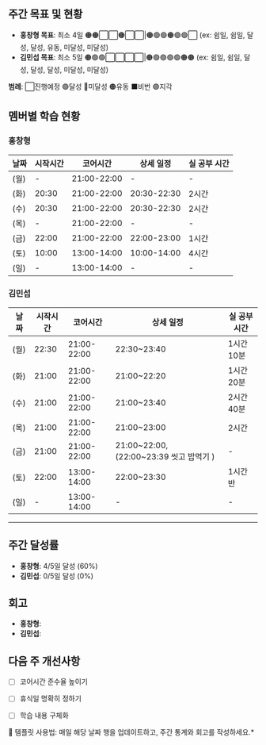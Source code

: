 ## 주간 목표 및 현황
- **홍창형 목표**: 최소 4일 🟠🟠⬜⬜🟠⬜⬜|🟠🟢🟢🟠🟣🟢⬜ (ex: 쉼일, 쉼일, 달성, 달성, 유동, 미달성, 미달성)
- **김민섭 목표**: 최소 5일 🟠🟢🟢⬜⬜⬜⬜|🟠🟢🟢🟢🟢🟠🟠 (ex: 쉼일, 쉼일, 달성, 달성, 달성, 미달성, 미달성)

**범례**: ⬜진행예정 🟢달성 🔴미달성 🟠유동 ⬛️비번 🟣지각 

## 멤버별 학습 현황


### 홍창형
| 날짜 | 시작시간 | 코어시간 | 상세 일정 |실 공부 시간
|------|----------|----------|-----------|-----------|
|  (월) | - | 21:00-22:00 | - | - |
|  (화) | 20:30 | 21:00-22:00 | 20:30-22:30 | 2시간 |
|  (수) | 20:30 | 21:00-22:00 | 20:30-22:30 | 2시간 |
|  (목) | - | 21:00-22:00 | - | - |
|  (금) | 22:00 | 21:00-22:00 | 22:00-23:00 | 1시간 |
|  (토) | 10:00 | 13:00-14:00 | 10:00-14:00 | 4시간 |
|  (일) | - | 13:00-14:00 | - | - |

### 김민섭
| 날짜 | 시작시간 | 코어시간 | 상세 일정 |실 공부 시간
|------|----------|----------|-----------|-----------|
|  (월) | 22:30 | 21:00-22:00 | 22:30~23:40 | 1시간 10분 |
|  (화) | 21:00 | 21:00-22:00 | 21:00~22:20 | 1시간 20분 |
|  (수) | 21:00 | 21:00-22:00 | 21:00~23:40 | 2시간 40분 |
|  (목) | 21:00 | 21:00-22:00 | 21:00~23:00 | 2시간 |
|  (금) | 21:00 | 21:00-22:00 | 21:00~22:00, (22:00~23:39 씻고 밥먹기 ) | - |
|  (토) | 22:00 | 13:00-14:00 | 22:00~23:30 | 1시간 반 |
|  (일) | - | 13:00-14:00 | - | - |

---

## 주간 달성률
- **홍창형**: 4/5일 달성 (60%)
- **김민섭**: 0/5일 달성 (0%)

## 회고
- **홍창형**:
- **김민섭**:

## 다음 주 개선사항
- [ ] 코어시간 준수율 높이기
- [ ] 휴식일 명확히 정하기
- [ ] 학습 내용 구체화


📝 템플릿 사용법: 매일 해당 날짜 행을 업데이트하고, 주간 통계와 회고를 작성하세요.*
